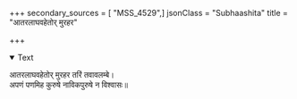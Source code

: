 +++
secondary_sources = [ "MSS_4529",]
jsonClass = "Subhaashita"
title = "आतरलाघवहेतोर् मुरहर"

+++

<details open><summary>Text</summary>

आतरलाघवहेतोर् मुरहर तरिं तवावलम्बे।  
अपणं पणमिह कुरुषे नाविकपुरुषे न विश्वासः॥
</details>
